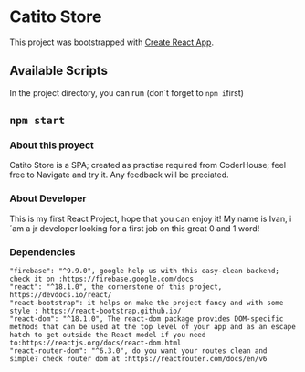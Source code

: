 # Catito Store

This project was bootstrapped with [Create React App](https://github.com/facebook/create-react-app).

## Available Scripts

In the project directory, you can run (don´t forget to `npm i`first)

## `npm start`

### About this proyect

Catito Store is a SPA; created as practise required from CoderHouse; feel free to Navigate and try it. Any feedback will be preciated.

### About Developer

This is my first React Project, hope that you can enjoy it! My name is Ivan, i´am a jr developer looking for a first job on this great 0 and 1 word!

### Dependencies

    "firebase": "^9.9.0", google help us with this easy-clean backend; check it on :https://firebase.google.com/docs
    "react": "^18.1.0", the cornerstone of this project, https://devdocs.io/react/
    "react-bootstrap": it helps on make the project fancy and with some style : https://react-bootstrap.github.io/
    "react-dom": "^18.1.0", The react-dom package provides DOM-specific methods that can be used at the top level of your app and as an escape hatch to get outside the React model if you need to:https://reactjs.org/docs/react-dom.html
    "react-router-dom": "^6.3.0", do you want your routes clean and simple? check router dom at :https://reactrouter.com/docs/en/v6
  